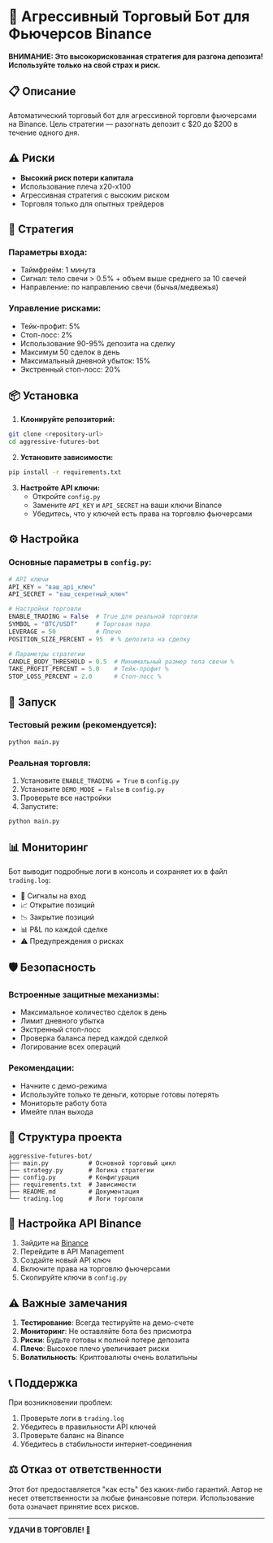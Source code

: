 # 🚀 Агрессивный Торговый Бот для Фьючерсов Binance

**ВНИМАНИЕ: Это высокорискованная стратегия для разгона депозита! Используйте только на свой страх и риск.**

## 📋 Описание

Автоматический торговый бот для агрессивной торговли фьючерсами на Binance. Цель стратегии — разогнать депозит с $20 до $200 в течение одного дня.

## ⚠️ Риски

- **Высокий риск потери капитала**
- Использование плеча x20-x100
- Агрессивная стратегия с высоким риском
- Торговля только для опытных трейдеров

## 🎯 Стратегия

### Параметры входа:
- Таймфрейм: 1 минута
- Сигнал: тело свечи > 0.5% + объем выше среднего за 10 свечей
- Направление: по направлению свечи (бычья/медвежья)

### Управление рисками:
- Тейк-профит: 5%
- Стоп-лосс: 2%
- Использование 90-95% депозита на сделку
- Максимум 50 сделок в день
- Максимальный дневной убыток: 15%
- Экстренный стоп-лосс: 20%

## 📦 Установка

1. **Клонируйте репозиторий:**
```bash
git clone <repository-url>
cd aggressive-futures-bot
```

2. **Установите зависимости:**
```bash
pip install -r requirements.txt
```

3. **Настройте API ключи:**
   - Откройте `config.py`
   - Замените `API_KEY` и `API_SECRET` на ваши ключи Binance
   - Убедитесь, что у ключей есть права на торговлю фьючерсами

## ⚙️ Настройка

### Основные параметры в `config.py`:

```python
# API ключи
API_KEY = "ваш_api_ключ"
API_SECRET = "ваш_секретный_ключ"

# Настройки торговли
ENABLE_TRADING = False  # True для реальной торговли
SYMBOL = "BTC/USDT"     # Торговая пара
LEVERAGE = 50           # Плечо
POSITION_SIZE_PERCENT = 95  # % депозита на сделку

# Параметры стратегии
CANDLE_BODY_THRESHOLD = 0.5  # Минимальный размер тела свечи %
TAKE_PROFIT_PERCENT = 5.0    # Тейк-профит %
STOP_LOSS_PERCENT = 2.0      # Стоп-лосс %
```

## 🚀 Запуск

### Тестовый режим (рекомендуется):
```bash
python main.py
```

### Реальная торговля:
1. Установите `ENABLE_TRADING = True` в `config.py`
2. Установите `DEMO_MODE = False` в `config.py`
3. Проверьте все настройки
4. Запустите:
```bash
python main.py
```

## 📊 Мониторинг

Бот выводит подробные логи в консоль и сохраняет их в файл `trading.log`:

- 🔔 Сигналы на вход
- 📈 Открытие позиций
- 📉 Закрытие позиций
- 📊 P&L по каждой сделке
- ⚠️ Предупреждения о рисках

## 🛡️ Безопасность

### Встроенные защитные механизмы:
- Максимальное количество сделок в день
- Лимит дневного убытка
- Экстренный стоп-лосс
- Проверка баланса перед каждой сделкой
- Логирование всех операций

### Рекомендации:
- Начните с демо-режима
- Используйте только те деньги, которые готовы потерять
- Мониторьте работу бота
- Имейте план выхода

## 📁 Структура проекта

```
aggressive-futures-bot/
├── main.py           # Основной торговый цикл
├── strategy.py       # Логика стратегии
├── config.py         # Конфигурация
├── requirements.txt  # Зависимости
├── README.md         # Документация
└── trading.log       # Логи торговли
```

## 🔧 Настройка API Binance

1. Зайдите на [Binance](https://www.binance.com)
2. Перейдите в API Management
3. Создайте новый API ключ
4. Включите права на торговлю фьючерсами
5. Скопируйте ключи в `config.py`

## ⚠️ Важные замечания

1. **Тестирование**: Всегда тестируйте на демо-счете
2. **Мониторинг**: Не оставляйте бота без присмотра
3. **Риски**: Будьте готовы к полной потере депозита
4. **Плечо**: Высокое плечо увеличивает риски
5. **Волатильность**: Криптовалюты очень волатильны

## 📞 Поддержка

При возникновении проблем:
1. Проверьте логи в `trading.log`
2. Убедитесь в правильности API ключей
3. Проверьте баланс на Binance
4. Убедитесь в стабильности интернет-соединения

## ⚖️ Отказ от ответственности

Этот бот предоставляется "как есть" без каких-либо гарантий. Автор не несет ответственности за любые финансовые потери. Использование бота означает принятие всех рисков.

---

**УДАЧИ В ТОРГОВЛЕ! 🎯** 